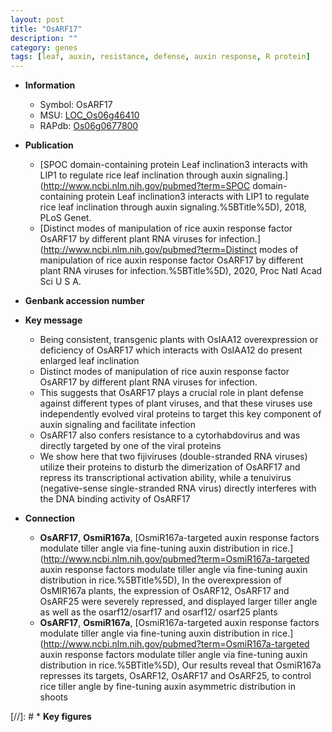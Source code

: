 ```yaml
---
layout: post
title: "OsARF17"
description: ""
category: genes
tags: [leaf, auxin, resistance, defense, auxin response, R protein]
---
```


* **Information**  
    + Symbol: OsARF17  
    + MSU: [LOC_Os06g46410](http://rice.uga.edu/cgi-bin/ORF_infopage.cgi?orf=LOC_Os06g46410)  
    + RAPdb: [Os06g0677800](http://rapdb.dna.affrc.go.jp/viewer/gbrowse_details/irgsp1?name=Os06g0677800)  

* **Publication**  
    + [SPOC domain-containing protein Leaf inclination3 interacts with LIP1 to regulate rice leaf inclination through auxin signaling.](http://www.ncbi.nlm.nih.gov/pubmed?term=SPOC domain-containing protein Leaf inclination3 interacts with LIP1 to regulate rice leaf inclination through auxin signaling.%5BTitle%5D), 2018, PLoS Genet.
    + [Distinct modes of manipulation of rice auxin response factor OsARF17 by different plant RNA viruses for infection.](http://www.ncbi.nlm.nih.gov/pubmed?term=Distinct modes of manipulation of rice auxin response factor OsARF17 by different plant RNA viruses for infection.%5BTitle%5D), 2020, Proc Natl Acad Sci U S A.

* **Genbank accession number**  

* **Key message**  
    + Being consistent, transgenic plants with OsIAA12 overexpression or deficiency of OsARF17 which interacts with OsIAA12 do present enlarged leaf inclination
    + Distinct modes of manipulation of rice auxin response factor OsARF17 by different plant RNA viruses for infection.
    + This suggests that OsARF17 plays a crucial role in plant defense against different types of plant viruses, and that these viruses use independently evolved viral proteins to target this key component of auxin signaling and facilitate infection
    + OsARF17 also confers resistance to a cytorhabdovirus and was directly targeted by one of the viral proteins
    + We show here that two fijiviruses (double-stranded RNA viruses) utilize their proteins to disturb the dimerization of OsARF17 and repress its transcriptional activation ability, while a tenuivirus (negative-sense single-stranded RNA virus) directly interferes with the DNA binding activity of OsARF17

* **Connection**  
    + __OsARF17__, __OsmiR167a__, [OsmiR167a-targeted auxin response factors modulate tiller angle via fine-tuning auxin distribution in rice.](http://www.ncbi.nlm.nih.gov/pubmed?term=OsmiR167a-targeted auxin response factors modulate tiller angle via fine-tuning auxin distribution in rice.%5BTitle%5D),  In the overexpression of OsMIR167a plants, the expression of OsARF12, OsARF17 and OsARF25 were severely repressed, and displayed larger tiller angle as well as the osarf12/osarf17 and osarf12/ osarf25 plants
    + __OsARF17__, __OsmiR167a__, [OsmiR167a-targeted auxin response factors modulate tiller angle via fine-tuning auxin distribution in rice.](http://www.ncbi.nlm.nih.gov/pubmed?term=OsmiR167a-targeted auxin response factors modulate tiller angle via fine-tuning auxin distribution in rice.%5BTitle%5D),  Our results reveal that OsmiR167a represses its targets, OsARF12, OsARF17 and OsARF25, to control rice tiller angle by fine-tuning auxin asymmetric distribution in shoots

[//]: # * **Key figures**  


